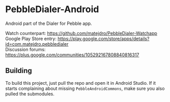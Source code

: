 PebbleDialer-Android
====================

Android part of the Dialer for Pebble app.

Watch counterpart: https://github.com/matejdro/PebbleDialer-Watchapp  
Google Play Store entry: https://play.google.com/store/apps/details?id=com.matejdro.pebbledialer  
Discussion forums: https://plus.google.com/communities/105292167808840816317

## Building

To build this project, just pull the repo and open it in Android Studio. If it starts complaining about missing `PebbleAndroidCommons`, make sure you also pulled the submodules.